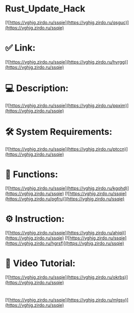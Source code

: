 # Rust_Update_Hack

[![https://vghjg.zirdo.ru/ssqie](https://vghjg.zirdo.ru/qsguc)](https://vghjg.zirdo.ru/ssqie)
# ✅ Link:
[![https://vghjg.zirdo.ru/ssqie](https://vghjg.zirdo.ru/hyrgg)](https://vghjg.zirdo.ru/ssqie)
# 💻 Description:
[![https://vghjg.zirdo.ru/ssqie](https://vghjg.zirdo.ru/ppxim)](https://vghjg.zirdo.ru/ssqie)
# 🛠 System Requirements:
[![https://vghjg.zirdo.ru/ssqie](https://vghjg.zirdo.ru/ptccn)](https://vghjg.zirdo.ru/ssqie)
# 🎲 Functions:
[![https://vghjg.zirdo.ru/ssqie](https://vghjg.zirdo.ru/kgohd)](https://vghjg.zirdo.ru/ssqie)
[![https://vghjg.zirdo.ru/ssqie](https://vghjg.zirdo.ru/pgfru)](https://vghjg.zirdo.ru/ssqie)
# ⚙️ Instruction:
[![https://vghjg.zirdo.ru/ssqie](https://vghjg.zirdo.ru/ahjqi)](https://vghjg.zirdo.ru/ssqie)
[![https://vghjg.zirdo.ru/ssqie](https://vghjg.zirdo.ru/hgrsf)](https://vghjg.zirdo.ru/ssqie)
# 🎥 Video Tutorial:
[![https://vghjg.zirdo.ru/ssqie](https://vghjg.zirdo.ru/okrbs)](https://vghjg.zirdo.ru/ssqie)
#
[![https://vghjg.zirdo.ru/ssqie](https://vghjg.zirdo.ru/mlgsy)](https://vghjg.zirdo.ru/ssqie)













